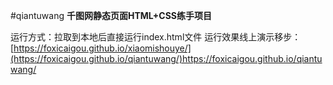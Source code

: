 #qiantuwang
**千图网静态页面HTML+CSS练手项目**

运行方式：拉取到本地后直接运行index.html文件 运行效果线上演示移步：[https://foxicaigou.github.io/xiaomishouye/](https://foxicaigou.github.io/qiantuwang/)https://foxicaigou.github.io/qiantuwang/
